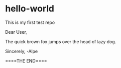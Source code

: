 # hello-world
This is my first test repo

Dear User,

The quick brown fox jumps over the head of lazy dog.


Sincerely,
-Alpe

====THE END====


